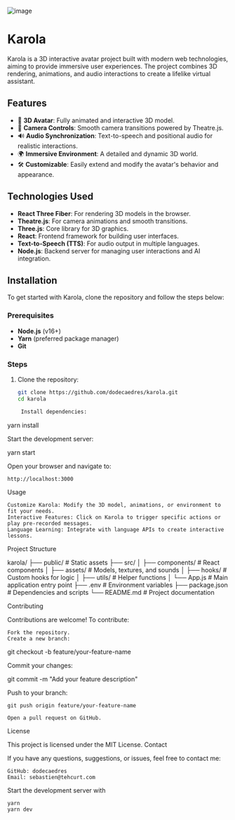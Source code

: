 ![image](https://github.com/user-attachments/assets/e35ed84d-7dae-41d5-9e30-9e277ab57c0f)


# Karola

Karola is a 3D interactive avatar project built with modern web technologies, aiming to provide immersive user experiences. The project combines 3D rendering, animations, and audio interactions to create a lifelike virtual assistant.

## Features

- 🎨 **3D Avatar**: Fully animated and interactive 3D model.
- 🎥 **Camera Controls**: Smooth camera transitions powered by Theatre.js.
- 🔊 **Audio Synchronization**: Text-to-speech and positional audio for realistic interactions.
- 🌍 **Immersive Environment**: A detailed and dynamic 3D world.
- 🛠️ **Customizable**: Easily extend and modify the avatar's behavior and appearance.

## Technologies Used

- **React Three Fiber**: For rendering 3D models in the browser.
- **Theatre.js**: For camera animations and smooth transitions.
- **Three.js**: Core library for 3D graphics.
- **React**: Frontend framework for building user interfaces.
- **Text-to-Speech (TTS)**: For audio output in multiple languages.
- **Node.js**: Backend server for managing user interactions and AI integration.

## Installation

To get started with Karola, clone the repository and follow the steps below:

### Prerequisites
- **Node.js** (v16+)
- **Yarn** (preferred package manager)
- **Git**

### Steps

1. Clone the repository:
   ```bash
   git clone https://github.com/dodecaedres/karola.git
   cd karola

    Install dependencies:

yarn install

Start the development server:

yarn start

Open your browser and navigate to:

    http://localhost:3000

Usage

    Customize Karola: Modify the 3D model, animations, or environment to fit your needs.
    Interactive Features: Click on Karola to trigger specific actions or play pre-recorded messages.
    Language Learning: Integrate with language APIs to create interactive lessons.

Project Structure

karola/
├── public/           # Static assets
├── src/
│   ├── components/   # React components
│   ├── assets/       # Models, textures, and sounds
│   ├── hooks/        # Custom hooks for logic
│   ├── utils/        # Helper functions
│   └── App.js        # Main application entry point
├── .env              # Environment variables
├── package.json      # Dependencies and scripts
└── README.md         # Project documentation

Contributing

Contributions are welcome! To contribute:

    Fork the repository.
    Create a new branch:

git checkout -b feature/your-feature-name

Commit your changes:

git commit -m "Add your feature description"

Push to your branch:

    git push origin feature/your-feature-name

    Open a pull request on GitHub.

License

This project is licensed under the MIT License.
Contact

If you have any questions, suggestions, or issues, feel free to contact me:

    GitHub: dodecaedres
    Email: sebastien@tehcurt.com

Start the development server with
```
yarn
yarn dev
```
